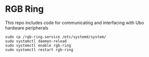 # RGB Ring
This repo includes code for communicating and interfacing with Ubo hardware peripherals

```
sudo cp /rgb-ring.service /etc/systemd/system/
sudo systemctl daemon-reload
sudo systemctl enable rgb-ring
sudo systemctl restart rgb-ring
```